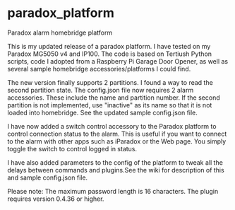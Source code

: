 # paradox_platform
Paradox alarm homebridge platform

This is my updated release of a paradox platform.  I have tested on my Paradox MG5050 v4 and IP100.
The code is based on Tertiush Python scripts, code I adopted from a Raspberry Pi Garage Door Opener, as well as several sample homebridge accessories/platforms I could find.

The new version finally supports 2 partitions.  I found a way to read the second partition state.  The config.json file now requires 2 alarm accessories.  These include the name and partition number.
If the second partition is not implemented, use "inactive" as its name so that it is not loaded into homebridge.
See the updated sample config.json file.

I have now added a switch control accessory to the Paradox platform to control connection status to the alarm.
This is useful if you want to connect to the alarm with other apps such as iParadox or the Web page.
You simply toggle the switch to control logged in status.

I have also added parameters to the config of the platform to tweak all the delays between commands and plugins.See the wiki for description of this and sample config.json file.

Please note:
The maximum password length is 16 characters.
The plugin  requires version 0.4.36 or higher.

